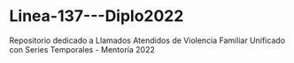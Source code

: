 # Linea-137---Diplo2022
Repositorio dedicado a Llamados Atendidos de Violencia Familiar Unificado con Series Temporales - Mentoría 2022 
